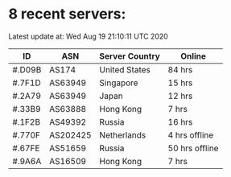 # 8 recent servers:

Latest update at: Wed Aug 19 21:10:11 UTC 2020

| ID | ASN | Server Country | Online |
| -- | --- | -------------- | ------ |
| #.D09B | AS174 | United States | 84 hrs |
| #.7F1D | AS63949 | Singapore | 15 hrs |
| #.2A79 | AS63949 | Japan | 12 hrs |
| #.33B9 | AS63888 | Hong Kong | 7 hrs |
| #.1F2B | AS49392 | Russia | 16 hrs |
| #.770F | AS202425 | Netherlands | 4 hrs offline |
| #.67FE | AS51659 | Russia | 50 hrs offline |
| #.9A6A | AS16509 | Hong Kong | 7 hrs |

